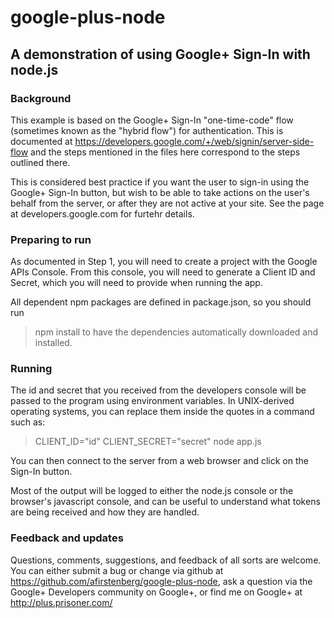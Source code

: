 # google-plus-node
## A demonstration of using Google+ Sign-In with node.js

### Background

This example is based on the Google+ Sign-In "one-time-code" flow (sometimes
known as the "hybrid flow") for authentication. This is documented at
https://developers.google.com/+/web/signin/server-side-flow and the steps
mentioned in the files here correspond to the steps outlined there.

This is considered best practice if you want the user to sign-in using the
Google+ Sign-In button, but wish to be able to take actions on the user's
behalf from the server, or after they are not active at your site. See the
page at developers.google.com for furtehr details.


### Preparing to run

As documented in Step 1, you will need to create a project with the
Google APIs Console. From this console, you will need to generate a Client
ID and Secret, which you will need to provide when running the app.

All dependent npm packages are defined in package.json, so you should run
> npm install
to have the dependencies automatically downloaded and installed.


### Running

The id and secret that you received from the developers console will be passed
to the program using environment variables. In UNIX-derived operating systems,
you can replace them inside the quotes in a command such as:

> CLIENT\_ID="id" CLIENT\_SECRET="secret" node app.js

You can then connect to the server from a web browser and click on the
Sign-In button.

Most of the output will be logged to either the node.js console or the
browser's javascript console, and can be useful to understand what tokens
are being received and how they are handled.


### Feedback and updates

Questions, comments, suggestions, and feedback of all sorts are welcome.
You can either submit a bug or change via github at
https://github.com/afirstenberg/google-plus-node, ask a question via the
Google+ Developers community on Google+,
or find me on Google+ at http://plus.prisoner.com/
